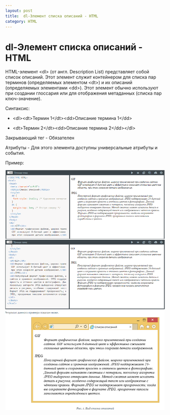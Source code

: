 ```yaml
---
layout: post
title:  dl-Элемент списка описаний - HTML
category: HTML
---
```


# dl-Элемент списка описаний - HTML 

HTML-элемент \<dl> (от англ. Description List) представляет собой список описаний. Этот элемент служит контейнером для списка пар терминов (определяемых элементом \<dt>) и их описаний (определяемых элементами \<dd>). Этот элемент обычно используют при создании глоссария или для отображения метаданных (списка пар ключ-значение).

Синтаксис:

- \<dl>\<dt>Термин 1\</dt>\<dd>Описание термина 1\</dd>  

- \<dt>Термин 2\</dt>\<dd>Описание термина 2\</dd>\</dl>

Закрывающий тег - Обязателен

Атрибуты - Для этого элемента доступны универсальные атрибуты и события.

Пример:

![](/image/vx_images/63490120235562.png)
![](/image/vx_images/408430120262517.png)
![](/image/vx_images/120920220244730.png)

